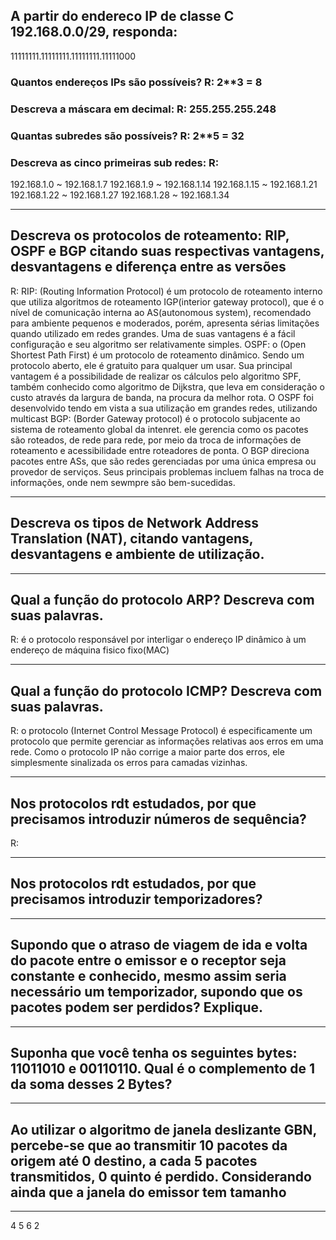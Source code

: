 ## **A partir do endereco IP de classe C 192.168.0.0/29, responda:**
11111111.11111111.11111111.11111000
### **Quantos endereços IPs são possíveis?** R: 2**3 = 8
### **Descreva a máscara em decimal:** R: 255.255.255.248
### **Quantas subredes são possíveis?** R: 2**5 = 32
### **Descreva as cinco primeiras sub redes: R:**
192.168.1.0 ~ 192.168.1.7
192.168.1.9 ~ 192.168.1.14
192.168.1.15 ~ 192.168.1.21
192.168.1.22 ~ 192.168.1.27
192.168.1.28 ~ 192.168.1.34

--- 
## **Descreva os protocolos de roteamento: RIP, OSPF e BGP citando suas respectivas vantagens, desvantagens e diferença entre as versões**
R:
RIP: (Routing Information Protocol) é um protocolo de roteamento interno que utiliza algoritmos de roteamento IGP(interior gateway protocol), que é o nível de comunicação interna ao AS(autonomous system), recomendado para ambiente pequenos e moderados, porém, apresenta sérias limitações quando utilizado em redes grandes. Uma de suas vantagens é a fácil configuração e seu algoritmo ser relativamente simples.
OSPF: o (Open Shortest Path First) é um protocolo de roteamento dinâmico. Sendo um protocolo aberto, ele é gratuito para qualquer um usar. Sua principal vantagem é a possibilidade de realizar os cálculos pelo algoritmo SPF, também conhecido como algoritmo de Dijkstra, que leva em consideração o custo através da largura de banda, na procura da melhor rota. O OSPF foi desenvolvido tendo em vista a sua utilização em grandes redes, utilizando multicast
BGP: (Border Gateway protocol) é o protocolo subjacente ao sistema de roteamento global da intenret. ele gerencia como os pacotes são roteados, de rede para rede, por meio da troca de informações de roteamento e acessibilidade entre roteadores de ponta. O BGP direciona pacotes entre ASs, que são redes gerenciadas por uma única empresa ou provedor de serviços. Seus principais problemas incluem falhas na troca de informações, onde nem sewmpre são bem-sucedidas.

--- 
## **Descreva os tipos de Network Address Translation (NAT), citando vantagens, desvantagens e ambiente de utilização.**

---
## **Qual a função do protocolo ARP? Descreva com suas palavras.**
R: é o protocolo responsável por interligar o endereço IP dinâmico à um endereço de máquina fisico fixo(MAC)

---
## **Qual a função do protocolo ICMP? Descreva com suas palavras.**
R: o protocolo (Internet Control Message Protocol) é especificamente um protocolo que permite gerenciar as informações relativas aos erros em uma rede. Como o protocolo IP não corrige a maior parte dos erros, ele simplesmente sinalizada os erros para camadas vizinhas.

---
## **Nos protocolos rdt estudados, por que precisamos introduzir números de sequência?**
R: 

---
## **Nos protocolos rdt estudados, por que precisamos introduzir temporizadores?**

---
## **Supondo que o atraso de viagem de ida e volta do pacote entre o emissor e o receptor seja constante e conhecido, mesmo assim seria necessário um temporizador, supondo que os pacotes podem ser perdidos? Explique.**

---
## **Suponha que você tenha os seguintes bytes: 11011010 e 00110110. Qual é o complemento de 1 da soma desses 2 Bytes?**

---
## **Ao utilizar o algoritmo de janela deslizante GBN, percebe-se que ao transmitir 10 pacotes da origem até 0 destino, a cada 5 pacotes transmitidos, 0 quinto é perdido. Considerando ainda que a janela do emissor tem tamanho**

---

4 5 6 2